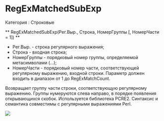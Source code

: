 ﻿
# RegExMatchedSubExp

Категория : Строковые

** RegExMatchedSubExp(Рег.Выр., Строка, НомерГруппы [, НомерЧасти = 1]) **

* Рег.Выр. - строка регулярного выражения;
* Строка - входная строка;
* НомерГруппы - порядковый номер группы, определяемой метасимволами (...);
* НомерЧасти - порядковый номер части, соответствующей регулярному выражению, входной строки. Параметр должен входить в диапазон от 1 до RegExMatchCount.

Возвращает группу части строки, соответствующую регулярному выражению.
Группы нумеруются слева направо, в порядке появления открывающихся скобок.
Используется библиотека PCRE2. Синтаксис и семантика совместимы с регулярными выражениями Perl.

![](/mediatag>Строковые)

